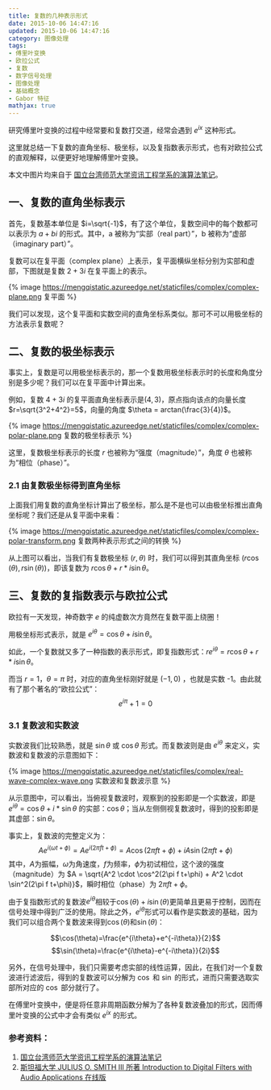 ```yaml
---
title: 复数的几种表示形式
date: 2015-10-06 14:47:16
updated: 2015-10-06 14:47:16
category: 图像处理
tags:
- 傅里叶变换
- 欧拉公式
- 复数
- 数字信号处理
- 图像处理
- 基础概念
- Gabor 特征
mathjax: true
---
```


研究傅里叶变换的过程中经常要和复数打交道，经常会遇到 $e^{ix}$ 这种形式。

这里就总结一下复数的直角坐标、极坐标，以及复指数表示形式，也有对欧拉公式的直观解释，以便更好地理解傅里叶变换。

本文中图片均来自于 [国立台湾师范大学资讯工程学系的演算法笔记](http://www.csie.ntnu.edu.tw/~u91029/Wave.html)。

<!--more-->

## 一、复数的直角坐标表示

首先，复数基本单位是 $i=\sqrt{-1}$，有了这个单位，复数空间中的每个数都可以表示为 $a+bi$ 的形式。其中，a 被称为“实部（real part）”，b 被称为“虚部（imaginary part）”。

复数可以在复平面（complex plane）上表示，复平面横纵坐标分别为实部和虚部，下图就是复数 $2+3i$ 在复平面上的表示。

{% image https://mengqistatic.azureedge.net/staticfiles/complex/complex-plane.png  复平面 %}

我们可以发现，这个复平面和实数空间的直角坐标系类似。那可不可以用极坐标的方法表示复数呢？

## 二、复数的极坐标表示

事实上，复数是可以用极坐标表示的，那一个复数用极坐标表示时的长度和角度分别是多少呢？我们可以在复平面中计算出来。

例如，复数 $4+3i$ 的复平面直角坐标表示是$(4, 3)$，原点指向该点的向量长度 $r=\sqrt{3^2+4^2}=5$，向量的角度 $\theta = arctan(\frac{3}{4})$。

{% image https://mengqistatic.azureedge.net/staticfiles/complex/complex-polar-plane.png 复数的极坐标表示 %}

这里，复数极坐标表示的长度 $r$ 也被称为“强度（magnitude）”，角度 $\theta$ 也被称为“相位（phase）”。

### 2.1 由复数极坐标得到直角坐标

上面我们用复数的直角坐标计算出了极坐标，那么是不是也可以由极坐标推出直角坐标呢？我们还是从复平面中来看：

{% image https://mengqistatic.azureedge.net/staticfiles/complex/complex-polar-transform.png  复数两种表示形式之间的转换 %}

从上图可以看出，当我们有复数极坐标 $(r, \theta)$ 时，我们可以得到其直角坐标 $(r \cos(\theta), r \sin(\theta))$，即该复数为 $r\cos\theta + r*i\sin\theta$。

## 三、复数的复指数表示与欧拉公式
欧拉有一天发现，神奇数字 $e$ 的纯虚数次方竟然在复数平面上绕圈！

用极坐标形式表示，就是 $e^{i\theta}=\cos\theta+i\sin\theta$。

如此，一个复数就又多了一种指数的表示形式，即复指数形式：$r e^{i\theta} = r \cos\theta + r*i \sin\theta$。

而当 $r=1$，$\theta=\pi$ 时，对应的直角坐标刚好就是 $(-1, 0)$ ，也就是实数 -1。由此就有了那个著名的“欧拉公式”：$$e^{i\pi}+1=0$$

### 3.1 复数波和实数波

实数波我们比较熟悉，就是 $\sin\theta$ 或 $\cos\theta$ 形式。而复数波则是由 $e^{i\theta}$ 来定义，实数波和复数波的示意图如下：

{% image https://mengqistatic.azureedge.net/staticfiles/complex/real-wave-complex-wave.png  实数波和复数波示意 %}

从示意图中，可以看出，当俯视复数波时，观察到的投影即是一个实数波，即是 $e^{i\theta}=\cos\theta + i* \sin\theta$ 的实部：$\cos\theta$；当从左侧侧视复数波时，得到的投影即是其虚部：$\sin\theta$。

事实上，复数波的完整定义为：
$$ Ae^{i(\omega t+\phi)} = Ae^{i(2\pi f t+\phi)} = A\cos(2\pi f t+\phi) + iA\sin(2\pi f t+\phi) $$
其中，$A$为振幅，$\omega$为角速度，$f$为频率，$\phi$为初试相位，这个波的强度（magnitude）为 $A = \sqrt{A^2 \cdot \cos^2(2\pi f t+\phi) + A^2 \cdot \sin^2(2\pi f t+\phi)}$，瞬时相位（phase）为 $2\pi f t + \phi$。

由于复指数形式的复数波$e^{i\theta}$相较于$\cos(\theta)+i\sin(\theta)$更简单且更易于控制，因而在信号处理中得到广泛的使用。除此之外，$e^{i\theta}$形式可以看作是实数波的基础，因为我们可以组合两个复数波来得到$\cos(\theta)$和$\sin(\theta)$：

$$\cos(\theta)=\frac{e^{i\theta}+e^{-i\theta}}{2}$$
$$\sin(\theta)=\frac{e^{i\theta}-e^{-i\theta}}{2i}$$
    
另外，在信号处理中，我们只需要考虑实部的线性运算，因此，在我们对一个复数波进行滤波后，得到的复数波可以分解为 $\cos$ 和 $\sin$ 的形式，进而只需要选取实部所对应的 $\cos$ 部分就行了。

在傅里叶变换中，便是将任意非周期函数分解为了各种复数波叠加的形式，因而傅里叶变换的公式中才会有类似 $e^{ix}$ 的形式。

### 参考资料：
1. [国立台湾师范大学资讯工程学系的演算法笔记](http://www.csie.ntnu.edu.tw/~u91029/Wave.html)
2. [斯坦福大学 JULIUS O. SMITH III 所著 Introduction to Digital Filters with Audio Applications 在线版](https://ccrma.stanford.edu/~jos/fp/Complex_Sinusoids.html)
